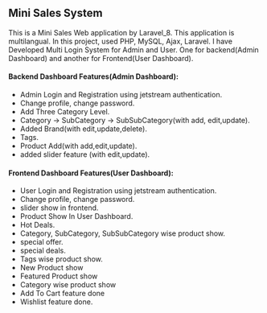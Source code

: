 
## Mini Sales System

This is a Mini Sales Web application by Laravel_8. This application is multilangual. In this project, used PHP, MySQL, Ajax, Laravel. 
I have Developed Multi Login System for Admin and User. One for backend(Admin Dashboard) and another for Frontend(User Dashboard).

#### Backend Dashboard Features(Admin Dashboard):

- Admin Login and Registration using jetstream authentication.
- Change profile, change password.
- Add Three Category Level.
- Category -> SubCategory -> SubSubCategory(with add, edit,update).
- Added Brand(with edit,update,delete).
- Tags.
- Product Add(with add,edit,update).
- added slider feature (with edit,update).

#### Frontend Dashboard Features(User Dashboard):

- User Login and Registration using jetstream authentication.
- Change profile, change password.
- slider show in frontend.
- Product Show In User Dashboard.
- Hot Deals.
- Category, SubCategory, SubSubCategory wise product show.
- special offer.
- special deals.
- Tags wise product show.
- New Product show
- Featured Product show
- Category wise product show
- Add To Cart feature done 
- Wishlist feature done.
